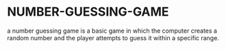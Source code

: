 # NUMBER-GUESSING-GAME
a number guessing game is a basic game in which the computer creates a random number and the player attempts to guess it within a specific range. 

